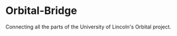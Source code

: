 Orbital-Bridge
==============

Connecting all the parts of the University of Lincoln's Orbital project.